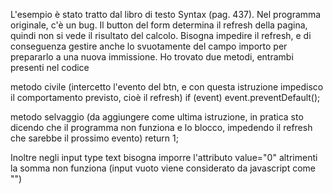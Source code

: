 L'esempio è stato tratto dal libro di testo Syntax (pag. 437). Nel programma originale, c'è un bug. 
Il button del form determina il refresh della pagina, quindi non si vede il risultato del calcolo.
Bisogna impedire il refresh, e di conseguenza gestire anche lo svuotamente del campo importo per prepararlo a una nuova immissione.
Ho trovato due metodi, entrambi presenti nel codice

metodo civile (intercetto l'evento del btn, e con questa istruzione impedisco il comportamento previsto, cioè il refresh)
if (event) event.preventDefault();

metodo selvaggio (da aggiungere come ultima istruzione, in pratica sto dicendo che il programma non funziona e lo blocco, impedendo il refresh che sarebbe il prossimo evento)
return 1;

Inoltre negli input type text bisogna imporre l'attributo value="0" altrimenti la somma non funziona (input vuoto viene considerato da javascript come "")
